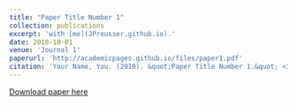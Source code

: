 ```yaml
---
title: "Paper Title Number 1"
collection: publications
excerpt: 'with [me](JPreusser.github.io).'
date: 2010-10-01
venue: 'Journal 1'
paperurl: 'http://academicpages.github.io/files/paper1.pdf'
citation: 'Your Name, You. (2010). &quot;Paper Title Number 1.&quot; <i>Journal 1</i>. 1(2).'
---
```


[Download paper here](http://academicpages.github.io/files/paper1.pdf)
